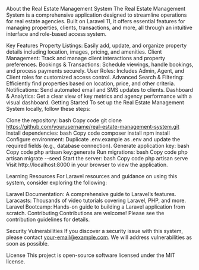 About the Real Estate Management System
The Real Estate Management System is a comprehensive application designed to streamline operations for real estate agencies. Built on Laravel 11, it offers essential features for managing properties, clients, transactions, and more, all through an intuitive interface and role-based access system.

Key Features
Property Listings: Easily add, update, and organize property details including location, images, pricing, and amenities.
Client Management: Track and manage client interactions and property preferences.
Bookings & Transactions: Schedule viewings, handle bookings, and process payments securely.
User Roles: Includes Admin, Agent, and Client roles for customized access control.
Advanced Search & Filtering: Efficiently find properties based on location, price, and other criteria.
Notifications: Send automated email and SMS updates to clients.
Dashboard & Analytics: Get a clear view of key metrics and agency performance with a visual dashboard.
Getting Started
To set up the Real Estate Management System locally, follow these steps:

Clone the repository:
bash
Copy code
git clone https://github.com/yourusername/real-estate-management-system.git
Install dependencies:
bash
Copy code
composer install
npm install
Configure environment: Duplicate .env.example as .env and update the required fields (e.g., database connection).
Generate application key:
bash
Copy code
php artisan key:generate
Run migrations:
bash
Copy code
php artisan migrate --seed
Start the server:
bash
Copy code
php artisan serve
Visit http://localhost:8000 in your browser to view the application.

Learning Resources
For Laravel resources and guidance on using this system, consider exploring the following:

Laravel Documentation: A comprehensive guide to Laravel’s features.
Laracasts: Thousands of video tutorials covering Laravel, PHP, and more.
Laravel Bootcamp: Hands-on guide to building a Laravel application from scratch.
Contributing
Contributions are welcome! Please see the contribution guidelines for details.

Security Vulnerabilities
If you discover a security issue with this system, please contact your-email@example.com. We will address vulnerabilities as soon as possible.

License
This project is open-source software licensed under the MIT license.
